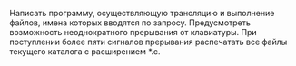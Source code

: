 Написать программу, осуществляющую трансляцию и выполнение файлов, имена которых вводятся по запросу. Предусмотреть возможность неоднократного прерывания от клавиатуры. При поступлении более пяти сигналов прерывания распечатать все файлы текущего каталога с расширением *.с.
